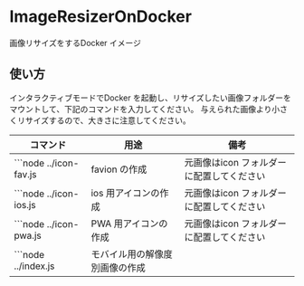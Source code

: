# ImageResizerOnDocker
画像リサイズをするDocker イメージ



## 使い方
インタラクティブモードでDocker を起動し、リサイズしたい画像フォルダーをマウントして、下記のコマンドを入力してください。
与えられた画像より小さくリサイズするので、大きさに注意してください。

コマンド | 用途 | 備考
--- | --- | ---
```node ../icon-fav.js | favion の作成 | 元画像はicon フォルダーに配置してください
```node ../icon-ios.js | ios 用アイコンの作成 | 元画像はicon フォルダーに配置してください
```node ../icon-pwa.js | PWA 用アイコンの作成 | 元画像はicon フォルダーに配置してください
```node ../index.js | モバイル用の解像度別画像の作成 |  |
